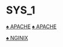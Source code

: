 # SYS_1

<a href="https://github.com/Mitsanta12/SYS_1/blob/main/APACHE/README.md">♠ APACHE</a>
<a href="https://github.com/Mitsanta12/SYS_1/blob/main//README.md">♠ APACHE</a>

<a href="https://github.com/Mitsanta12/SYS_1/blob/main/NGINX/README.md">♠ NGINIX<a>
